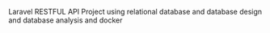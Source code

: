 Laravel RESTFUL API Project using relational database and database design and database analysis and docker
